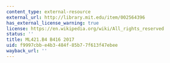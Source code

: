 ```yaml
---
content_type: external-resource
external_url: http://library.mit.edu/item/002564396
has_external_license_warning: true
license: https://en.wikipedia.org/wiki/All_rights_reserved
status: ''
title: ML421.B4 B416 2017
uid: f9997cbb-e4b3-484f-85b7-7f613f47ebee
wayback_url: ''
---
```


